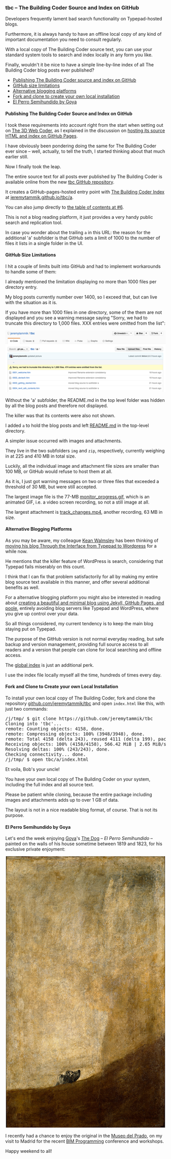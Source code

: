 <head>
<meta http-equiv="Content-Type" content="text/html; charset=utf-8">
<link rel="stylesheet" type="text/css" href="bc.css">
<script src="run_prettify.js" type="text/javascript"></script>
<!---
<script src="https://google-code-prettify.googlecode.com/svn/loader/run_prettify.js" type="text/javascript"></script>
-->
</head>

<!---

- blog:
  - use github as a blog base? via wiki?
  - open source blog platform?
  - keep in parallel with typepad tbc?
  - implement local url base for all links
  - clear out comments, email addresses and confidential stuff
  - put all blog source code on github

- blog on github
  Kean Walmsley has been playing around with [moving Threough the Interface from Typepad to Wordpress]().
  I looked at various alternative options as well.
  http://blog.teamtreehouse.com/using-github-pages-to-host-your-website
  http://jekyllbootstrap.com
  https://help.github.com/articles/using-jekyll-as-a-static-site-generator-with-github-pages/
  [Jekyll executive overview](https://github.com/blog/272-github-pages)
  a Jekyll blog sample [source](https://github.com/mojombo/mojombo.github.io) and [result](http://tom.preston-werner.com)
  a critical view of [blogging on GitHub](http://www.codeproject.com/Articles/809846/Blogging-on-GitHub)
  how and why to move away from Wordpress to [create a beautiful and minimal blog using Jekyll, Github Pages, and poole](http://joshualande.com/jekyll-github-pages-poole)
  I finally ended up doing it the same way as I have handled [hosting The 3D Web Coder source HTML and index on GitHub Pages](http://the3dwebcoder.typepad.com/blog/2015/03/hosting-a-node-server-on-heroku-pages-and-3d-web.html#2)

#dotnet #csharp
#fsharp #python
#grevit
#responsivedesign #typepad
#ah8 #augi #dotnet
#stingray #rendering
#3dweb #3dviewAPI #html5 #threejs #webgl #3d #mobile #vr #ecommerce
#Markdown #Fusion360 #Fusion360Hackathon
#javascript
#RestSharp #restAPI
#mongoosejs #mongodb #nodejs
#rtceur
#xaml
#3dweb #a360 #3dwebaccel #webgl @adskForge
@AutodeskReCap @Adsk3dsMax
#revitAPI #bim #aec #3dwebcoder #adsk #adskdevnetwrk @jimquanci @keanw
#au2015 #rtceur
#eraofconnection
#RMS @researchdigisus
@adskForge #3dwebaccel
#a360

Revit API, Jeremy Tammik, akn_include

The Building Coder Source and Index on GitHub #revitAPI #3dwebcoder @AutodeskRevit #bim #aec #adsk #adskdevnetwrk @github

Developers frequently lament bad search functionality on Typepad-hosted blogs.
Furthermore, it is always handy to have an offline local copy of any kind of important documentation you need to consult regularly.
With a local copy of The Building Coder source text, you can use your standard system tools to search and index locally in any form you like.
Finally, wouldn't it be nice to have a simple line-by-line index of all The Building Coder blog posts ever published?
&ndash; Publishing The Building Coder source and index on GitHub
&ndash; GitHub size limitations
&ndash; Alternative blogging platforms
&ndash; Fork and clone to create your own local installation
&ndash; El Perro Semihundido by Goya...


...

-->

### tbc &ndash; The Building Coder Source and Index on GitHub

Developers frequently lament bad search functionality on Typepad-hosted blogs.

Furthermore, it is always handy to have an offline local copy of any kind of important documentation you need to consult regularly.

With a local copy of The Building Coder source text, you can use your standard system tools to search and index locally in any form you like.

Finally, wouldn't it be nice to have a simple line-by-line index of all The Building Coder blog posts ever published?

- [Publishing The Building Coder source and index on GitHub](#2)
- [GitHub size limitations](#3)
- [Alternative blogging platforms](#4)
- [Fork and clone to create your own local installation](#5)
- [El Perro Semihundido by Goya](#6)


#### <a name="2"></a>Publishing The Building Coder Source and Index on GitHub

I took these requirements into account right from the start when setting out
on [The 3D Web Coder](http://the3dwebcoder.typepad.com),
as I explained in the discussion
on [hosting its source HTML and index on GitHub Pages](http://the3dwebcoder.typepad.com/blog/2015/03/hosting-a-node-server-on-heroku-pages-and-3d-web.html#2).

I have obviously been pondering doing the same for The Building Coder ever since &ndash; well, actually, to tell the truth, I started thinking about that much earlier still.

Now I finally took the leap.

The entire source text for all posts ever published by The Building Coder is available online from the
new [tbc GitHub repository](https://github.com/jeremytammik/tbc).

It creates a GitHub-pages-hosted entry point
with [The Building Coder Index](https://jeremytammik.github.io/tbc/a)
at [jeremytammik.github.io/tbc/a](https://jeremytammik.github.io/tbc/a).

You can also jump directly to [the table of contents at #6](https://jeremytammik.github.io/tbc/a#6).

This is not a blog reading platform, it just provides a very handy public search and replication tool.

In case you wonder about the trailing `a` in this URL:
the reason for the additional 'a' subfolder is that GitHub sets a limit of 1000 to the number of files it lists in a single folder in the UI.

#### <a name="3"></a>GitHub Size Limitations

I hit a couple of limits built into GitHub and had to implement workarounds to handle some of them:

I already mentioned the limitation displaying no more than 1000 files per directory entry.

My blog posts currently number over 1400, so I exceed that, but can live with the situation as it is.


If you have more than 1000 files in one directory, some of the them are not displayed and you see a warning message saying "Sorry, we had to truncate this directory to 1,000 files. XXX entries were omitted from the list":

<center>
<img src="img/github_directory_truncated_1000.png" alt="GitHub directory truncated to 1000 files" width="505">
</center>

Without the 'a' subfolder, the README.md in the top level folder was hidden by all the blog posts and therefore not displayed.

The killer was that its contents were also not shown.

I added `a` to hold the blog posts and left [README.md](https://github.com/jeremytammik/tbc/blob/gh-pages/README.md) in the top-level directory.

A simpler issue occurred with images and attachments.

They live in the two subfolders `img` and `zip`, respectively, currently weighing in at 225 and 410 MB in total size.

Luckily, all the individual image and attachment file sizes are smaller than 100 MB, or GitHub would refuse to host them at all.

As it is, I just got warning messages on two or three files that exceeded a threshold of 30 MB, but were still accepted.

The largest image file
is the 77-MB [monitor_progress.gif](https://github.com/jeremytammik/tbc/blob/gh-pages/a/img/monitor_progress.gif),
which is an animated GIF, i.e. a video screen recording, so not a still image at all.

The largest attachment is [track_changes.mp4](https://github.com/jeremytammik/tbc/blob/gh-pages/a/zip/track_changes.mp4),
another recording, 63 MB in size.


#### <a name="4"></a>Alternative Blogging Platforms

As you may be aware, my
colleague [Kean Walmsley](http://through-the-interface.typepad.com/through_the_interface/about-the-author.html) has
been thinking
of [moving his blog Through the Interface from Typepad to Wordpress](http://through-the-interface.typepad.com/through_the_interface/2016/01/yet-another-blog-design-on-its-way.html) for
a while now.

He mentions that the killer feature of WordPress is search, considering that Typepad fails miserably on this count.

I think that I can fix that problem satisfactorily for all by making my entire blog source text available in this manner, and offer several additional benefits as well.

For a alternative blogging platform you might also be interested in reading
about [creating a beautiful and minimal blog using Jekyll, GitHub Pages, and poole](http://joshualande.com/jekyll-github-pages-poole),
entirely avoiding blog servers like Typepad and WordPress, where you give up control over your data.

So all things considered, my current tendency is to keep the main blog staying put on Typepad.

The purpose of the GitHub version is not normal everyday reading, but safe backup and version management, providing full source access to all readers and a version that people can clone for local searching and offline access.

The [global index](https://jeremytammik.github.io/tbc/a) is just an additional perk.

I use the index file locally myself all the time, hundreds of times every day.


#### <a name="5"></a>Fork and Clone to Create your own Local Installation

To install your own local copy of The Building Coder, fork and clone the
repository [github.com/jeremytammik/tbc](https://github.com/jeremytammik/tbc) and
open `index.html` like this, with just two commands:

<pre>
/j/tmp/ $ git clone https://github.com/jeremytammik/tbc
Cloning into 'tbc'...
remote: Counting objects: 4158, done.
remote: Compressing objects: 100% (3948/3948), done.
remote: Total 4158 (delta 243), reused 4111 (delta 199), pack-reused 0
Receiving objects: 100% (4158/4158), 566.42 MiB | 2.65 MiB/s, done.
Resolving deltas: 100% (243/243), done.
Checking connectivity... done.
/j/tmp/ $ open tbc/a/index.html
</pre>

Et voila, Bob's your uncle!

You have your own local copy of The Building Coder on your system, including the full index and all source text.

Please be patient while cloning, because the entire package including images and attachments adds up to over 1 GB of data.

The layout is not in a nice readable blog format, of course. That is not its purpose.


#### <a name="6"></a>El Perro Semihundido by Goya

Let's end the week enjoying [Goya](https://en.wikipedia.org/wiki/Francisco_Goya)'s [The Dog](https://en.wikipedia.org/wiki/The_Dog_(Goya)) &ndash; *El Perro Semihundido* &ndash; painted on the walls of his house sometime between 1819 and 1823, for his exclusive private enjoyment:

<center>
<img src="img/perro_semihundido_goya_500x849.jpg" alt="The Dog &ndash; El Perro Semihundido &ndash; by Goya" width="500">
</center>

I recently had a chance to enjoy the original in
the [Museo del Prado](https://en.wikipedia.org/wiki/Museo_del_Prado), on my visit to Madrid for
the recent [BIM Programming](http://www.bimprogramming.com) conference and workshops.

Happy weekend to all!
